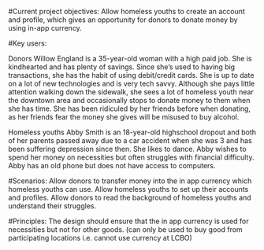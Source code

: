#Current project objectives:
Allow homeless youths to create an account and profile, which gives an opportunity for donors to donate money by using in-app currency.


#Key users: 

Donors
Willow England is a 35-year-old woman with a high paid job. She is kindhearted and has plenty of savings. Since she’s used to having big transactions, she has the habit of using debit/credit cards.
She is up to date on a lot of new technologies and is very tech savvy. Although she pays little attention walking down the sidewalk, she sees a lot of homeless youth near the downtown area and occasionally stops to donate money to them when she has time. She has been ridiculed by her friends before when donating, as her friends fear the money she gives will be misused to buy alcohol. 

Homeless youths
Abby Smith is an 18-year-old highschool dropout and both of her parents passed away due to a car accident when she was 3 and has been suffering depression since then. She likes to dance. Abby wishes to spend her money on necessities but often struggles with financial difficulty. Abby has an old phone but does not have access to computers.

#Scenarios: 
Allow donors to transfer money into the in app currency which homeless youths can use.
Allow homeless youths to set up their accounts and profiles.
Allow donors to read the background of homeless youths and understand their struggles.

#Principles:
The design should ensure that the in app currency is used for necessities but not for other goods. (can only be used to buy good from participating locations i.e. cannot use currency at LCBO)
